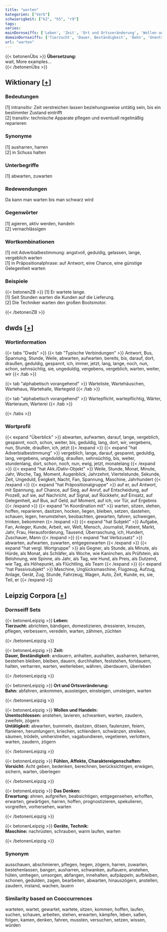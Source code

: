 ```yaml
---
title: "warten"
kategorien: ["Verb"]
schwierigkeit: ["k2", "h5", "r9"]
tags:
series:
mainDornseiffs: ['Leben', 'Zeit', 'Ort und Ortsveränderung', 'Wollen und Handeln', 'Fühlen, Affekte, Charaktereigenschaften', 'Das Denken', 'Geräte, Technik']
domainDornseiffs: ['Tierzucht', 'Dauer, Beständigkeit', 'Bahn', 'Unentschlossen', 'Untätigkeit', 'Vorsicht', 'Erwartung', 'Maschine']
url: "warten"
---
```


{{< betonenÜbs >}}
**Übersetzung:**  
wait, More examples...  
{{< /betonenÜbs >}}

## Wiktionary [[+](https://de.wiktionary.org/wiki/warten)]

### Bedeutungen
[1] intransitiv: Zeit verstreichen lassen beziehungsweise untätig sein, bis ein bestimmter Zustand eintrifft  
[2] transitiv: technische Apparate pflegen und eventuell regelmäßig reparieren  

### Synonyme
[1] ausharren, harren  
[2] in Schuss halten  

### Unterbegriffe
[1] abwarten, zuwarten  

### Redewendungen
Da kann man warten bis man schwarz wird  

### Gegenwörter
[1] agieren, aktiv werden, handeln  
[2] vernachlässigen  

### Wortkombinationen
[1] mit Adverbialbestimmung: angstvoll, geduldig, gelassen, lange, vergeblich warten  
[1] in Präpositionalphrase: auf Antwort, eine Chance, eine günstige Gelegenheit warten  

### Beispiele
{{< betonenZB >}}
[1] Er wartete lange.  
[1] Seit Stunden warten die Kunden auf die Lieferung.  
[2] Die Techniker warten den großen Bootsmotor.  

{{< /betonenZB >}}


## dwds [[+](https://www.dwds.de/wb/warten)]

### Wortinformation
{{< tabs "Dwds" >}}
{{< tab "Typische Verbindungen" >}}
Antwort, Bus, Spannung, Stunde, Weile, abwarten, aufwarten, bereits, bis, darauf, dort, draußen, geduldig, gespannt, ich, immer, jetzt, lang, lange, noch, nun, schon, sehnsüchtig, sie, ungeduldig, vergebens, vergeblich, warten, weiter, wir
{{< /tab >}}

{{< tab "alphabetisch vorangehend" >}}
Warteliste, Wartehäuschen, Wartehaus, Wartehalle, Wartegeld
{{< /tab >}}

{{< tab "alphabetisch vorangehend" >}}
Wartepflicht, wartepflichtig, Wärter, Warteraum, Warterei
{{< /tab >}}

{{< /tabs >}}

### Wortprofil
{{< expand "Überblick" >}} abwarten, aufwarten, darauf, lange, vergeblich, gespannt, noch, schon, weiter, bis, geduldig, lang, dort, wir, vergebens, nun, Stunde, draußen, ich, jetzt {{< /expand >}}
{{< expand "hat Adverbialbestimmung" >}} vergeblich, lange, darauf, gespannt, geduldig, lang, vergebens, ungeduldig, draußen, sehnsüchtig, bis, weiter, stundenlang, dort, schon, noch, nun, ewig, jetzt, monatelang {{< /expand >}}
{{< expand "hat Akk./Dativ-Objekt" >}} Weile, Stunde, Monat, Minute, Jahr, Woche, Tag, Moment, Augenblick, Jahrzehnt, Viertelstunde, Sekunde, Zeit, Ungeduld, Ewigkeit, Nacht, Fan, Spannung, Maschine, Jahrhundert {{< /expand >}}
{{< expand "hat Präpositionalgruppe" >}} auf er, auf Antwort, mit Spannung, auf Chance, auf Sieg, auf Anruf, auf Entscheidung, auf Prozeß, auf sie, auf Nachricht, auf Signal, auf Rückkehr, auf Einsatz, auf Gelegenheit, auf Bus, auf Geld, auf Moment, auf ich, vor Tür, auf Ergebnis {{< /expand >}}
{{< expand "in Koordination mit" >}} warten, sitzen, stehen, hoffen, reparieren, dasitzen, hocken, liegen, bleiben, setzen, dastehen, schauen, legen, herumstehen, beobachten, gewarten, fahren, schweigen, trinken, bekommen {{< /expand >}}
{{< expand "hat Subjekt" >}} Aufgabe, Fan, Anleger, Kunde, Arbeit, wir, Welt, Mensch, Journalist, Patient, Markt, Jahr, Frau, Herausforderung, Tausend, Überraschung, ich, Hundert, Zuschauer, Mann {{< /expand >}}
{{< expand "hat Verbzusatz" >}} abwarten, aufwarten, zuwarten, entgegenwarten {{< /expand >}}
{{< expand "hat vergl. Wortgruppe" >}} als Gegner, als Stunde, als Minute, als Hürde, als Monat, als Schläfer, als Woche, wie Kaninchen, als Prüfstein, als Belohnung, wie Spinne, als Jahr, als Tag, wie Hund, als Preis, als Dutzend, wie Tag, als Höhepunkt, als Flüchtling, als Team {{< /expand >}}
{{< expand "hat Passivsubjekt" >}} Maschine, Unglücksmaschine, Flugzeug, Aufzug, Anlage, Gerät, Zug, Stunde, Fahrzeug, Wagen, Auto, Zeit, Kunde, es, sie, Teil, er {{< /expand >}}

## Leipzig Corpora [[+](https://corpora.uni-leipzig.de/en/res?word=warten&corpusId=deu_newscrawl-public_2018)]

### Dornseiff Sets
{{< betonenLeipzig >}}
**Leben:**  
**Tierzucht:** abrichten, bändigen, domestizieren, dressieren, kreuzen, pflegen, verbessern, veredeln, warten, zähmen, züchten  

{{< /betonenLeipzig >}}


{{< betonenLeipzig >}}
**Zeit:**  
**Dauer, Beständigkeit:** andauern, anhalten, aushalten, ausharren, beharren, bestehen bleiben, bleiben, dauern, durchhalten, feststehen, fortdauern, halten, verharren, warten, weiterleben, währen, überdauern, überleben  

{{< /betonenLeipzig >}}


{{< betonenLeipzig >}}
**Ort und Ortsveränderung:**  
**Bahn:** abfahren, ankommen, aussteigen, einsteigen, umsteigen, warten  

{{< /betonenLeipzig >}}


{{< betonenLeipzig >}}
**Wollen und Handeln:**  
**Unentschlossen:** anstehen, lavieren, schwanken, warten, zaudern, zweifeln, zögern  
**Untätigkeit:** abwarten, bummeln, dasitzen, dösen, faulenzen, feiern, flanieren, herumlungern, kriechen, schlendern, schwänzen, streiken, säumen, trödeln, umherstreifen, vagabundieren, vegetieren, verlottern, warten, zaudern, zögern  

{{< /betonenLeipzig >}}


{{< betonenLeipzig >}}
**Fühlen, Affekte, Charaktereigenschaften:**  
**Vorsicht:** Acht geben, bedenken, berechnen, berücksichtigen, erwägen, sichern, warten, überlegen  

{{< /betonenLeipzig >}}


{{< betonenLeipzig >}}
**Das Denken:**  
**Erwartung:** ahnen, aufgreifen, beabsichtigen, entgegensehen, erhoffen, erwarten, gewärtigen, harren, hoffen, prognostizieren, spekulieren, vorgreifen, vorhersehen, warten  

{{< /betonenLeipzig >}}


{{< betonenLeipzig >}}
**Geräte, Technik:**  
**Maschine:** nachrüsten, schrauben, warm laufen, warten  

{{< /betonenLeipzig >}}

### Synonym
ausschauen, abschmieren, pflegen, hegen, zögern, harren, zuwarten, bestehenlassen, bangen, ausharren, schwanken, auflauern, anstehen, hüten, umhegen, umsorgen, abfangen, innehalten, aufpäppeln, aufbleiben, schonen, gedulden, zagen, bearbeiten, abwarten, hinauszögern, anstellen, zaudern, instand, wachen, lauern


### Similarity based on Cooccurrences
warteten, wartet, gewartet, wartete, sitzen, kommen, hoffen, laufen, suchen, schauen, arbeiten, stehen, erwarten, kämpfen, leben, saßen, folgen, kamen, denken, fahren, mussten, versuchen, setzen, wissen, würden


